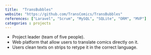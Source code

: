 ```yaml
---
title:  "TransBubbles"
website: "https://github.com/TransComics/TransBubbles"
references: ["Laravel", "Scrum", "MySQL", "SQLite", "ORM", "MVP"]
categories : projects
---
```


* Project leader (team of five people).
* Web platform that allow users to translate comics directly on it.
* Users clean texts on strips to retype it in the correct language.